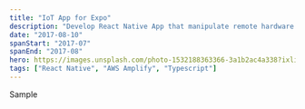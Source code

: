 ```yaml
---
title: "IoT App for Expo"
description: "Develop React Native App that manipulate remote hardware device via BLE connection."
date: "2017-08-10"
spanStart: "2017-07"
spanEnd: "2017-08"
hero: https://images.unsplash.com/photo-1532188363366-3a1b2ac4a338?ixlib=rb-1.2.1&ixid=eyJhcHBfaWQiOjEyMDd9&auto=format&fit=crop&w=3150&q=80
tags: ["React Native", "AWS Amplify", "Typescript"]
---
```


Sample
